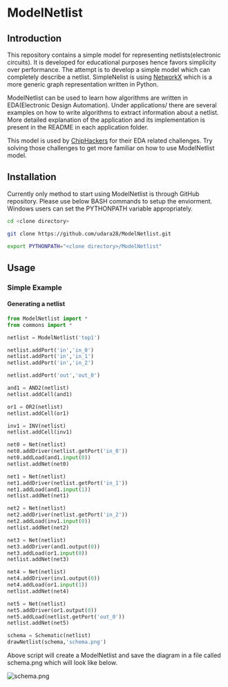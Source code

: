 # ModelNetlist


## Introduction

This repository contains a simple model for representing netlists(electronic circuits). It is developed for educational purposes hence favors simplicity over performance. The attempt is to develop a simple model which can completely describe a netlist. SimpleNelist is using [NetworkX](https://networkx.github.io/) which is a more generic graph representation written in Python.

ModelNetlist can be used to learn how algorithms are written in EDA(Electronic Design Automation). Under applications/ there are several examples on how to write algorithms to extract information about a netlist. More detailed explanation of the application and its implementation is present in the README in each application folder.

This model is used by [ChipHackers](https://chiphackers.com) for their EDA related challenges. Try solving those challenges to get more familiar on how to use ModelNetlist model.


## Installation

Currently only method to start using ModelNetlist is through GitHub repository. Please use below BASH commands to setup the enviorment. Windows users can set the PYTHONPATH variable appropriately.

```sh
cd <clone directory>

git clone https://github.com/udara28/ModelNetlist.git

export PYTHONPATH="<clone directory>/ModelNetlist"
```

## Usage

### Simple Example

#### Generating a netlist


```python
from ModelNetlist import *
from commons import *

netlist = ModelNetlist('top1')

netlist.addPort('in','in_0')
netlist.addPort('in','in_1')
netlist.addPort('in','in_2')

netlist.addPort('out','out_0')

and1 = AND2(netlist)
netlist.addCell(and1)

or1 = OR2(netlist)
netlist.addCell(or1)

inv1 = INV(netlist)
netlist.addCell(inv1)

net0 = Net(netlist)
net0.addDriver(netlist.getPort('in_0'))
net0.addLoad(and1.input(0))
netlist.addNet(net0)

net1 = Net(netlist)
net1.addDriver(netlist.getPort('in_1'))
net1.addLoad(and1.input(1))
netlist.addNet(net1)

net2 = Net(netlist)
net2.addDriver(netlist.getPort('in_2'))
net2.addLoad(inv1.input(0))
netlist.addNet(net2)

net3 = Net(netlist)
net3.addDriver(and1.output(0))
net3.addLoad(or1.input(0))
netlist.addNet(net3)

net4 = Net(netlist)
net4.addDriver(inv1.output(0))
net4.addLoad(or1.input(1))
netlist.addNet(net4)

net5 = Net(netlist)
net5.addDriver(or1.output(0))
net5.addLoad(netlist.getPort('out_0'))
netlist.addNet(net5)

schema = Schematic(netlist)
drawNetlist(schema,'schema.png')
```

Above script will create a ModelNetlist and save the diagram in a file called schema.png which will look like below.

![schema.png](https://github.com/chiphackers/ModelNetlist/schema.png)



